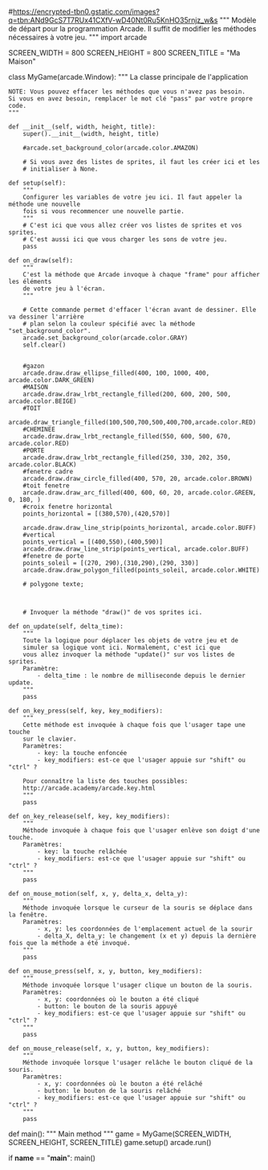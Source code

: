 #https://encrypted-tbn0.gstatic.com/images?q=tbn:ANd9GcS7T7RUx41CXfV-wD40Nt0Ru5KnHO35rnjz_w&s
"""
Modèle de départ pour la programmation Arcade.
Il suffit de modifier les méthodes nécessaires à votre jeu.
"""
import arcade

SCREEN_WIDTH = 800
SCREEN_HEIGHT = 800
SCREEN_TITLE = "Ma Maison"


class MyGame(arcade.Window):
    """
    La classe principale de l'application

    NOTE: Vous pouvez effacer les méthodes que vous n'avez pas besoin.
    Si vous en avez besoin, remplacer le mot clé "pass" par votre propre code.
    """

    def __init__(self, width, height, title):
        super().__init__(width, height, title)

        #arcade.set_background_color(arcade.color.AMAZON)

        # Si vous avez des listes de sprites, il faut les créer ici et les
        # initialiser à None.

    def setup(self):
        """
        Configurer les variables de votre jeu ici. Il faut appeler la méthode une nouvelle
        fois si vous recommencer une nouvelle partie.
        """
        # C'est ici que vous allez créer vos listes de sprites et vos sprites.
        # C'est aussi ici que vous charger les sons de votre jeu.
        pass

    def on_draw(self):
        """
        C'est la méthode que Arcade invoque à chaque "frame" pour afficher les éléments
        de votre jeu à l'écran.
        """

        # Cette commande permet d'effacer l'écran avant de dessiner. Elle va dessiner l'arrière
        # plan selon la couleur spécifié avec la méthode "set_background_color".
        arcade.set_background_color(arcade.color.GRAY)
        self.clear()


        #gazon
        arcade.draw.draw_ellipse_filled(400, 100, 1000, 400, arcade.color.DARK_GREEN)
        #MAISON
        arcade.draw.draw_lrbt_rectangle_filled(200, 600, 200, 500, arcade.color.BEIGE)
        #TOIT
        arcade.draw_triangle_filled(100,500,700,500,400,700,arcade.color.RED)
        #CHEMINEE
        arcade.draw.draw_lrbt_rectangle_filled(550, 600, 500, 670, arcade.color.RED)
        #PORTE
        arcade.draw.draw_lrbt_rectangle_filled(250, 330, 202, 350, arcade.color.BLACK)
        #fenetre cadre
        arcade.draw.draw_circle_filled(400, 570, 20, arcade.color.BROWN)
        #toit fenetre
        arcade.draw.draw_arc_filled(400, 600, 60, 20, arcade.color.GREEN, 0, 180, )
        #croix fenetre horizontal
        points_horizontal = [(380,570),(420,570)]

        arcade.draw.draw_line_strip(points_horizontal, arcade.color.BUFF)
        #vertical
        points_vertical = [(400,550),(400,590)]
        arcade.draw.draw_line_strip(points_vertical, arcade.color.BUFF)
        #fenetre de porte
        points_soleil = [(270, 290),(310,290),(290, 330)]
        arcade.draw.draw_polygon_filled(points_soleil, arcade.color.WHITE)

        # polygone texte;



        # Invoquer la méthode "draw()" de vos sprites ici.

    def on_update(self, delta_time):
        """
        Toute la logique pour déplacer les objets de votre jeu et de
        simuler sa logique vont ici. Normalement, c'est ici que
        vous allez invoquer la méthode "update()" sur vos listes de sprites.
        Paramètre:
            - delta_time : le nombre de milliseconde depuis le dernier update.
        """
        pass

    def on_key_press(self, key, key_modifiers):
        """
        Cette méthode est invoquée à chaque fois que l'usager tape une touche
        sur le clavier.
        Paramètres:
            - key: la touche enfoncée
            - key_modifiers: est-ce que l'usager appuie sur "shift" ou "ctrl" ?

        Pour connaître la liste des touches possibles:
        http://arcade.academy/arcade.key.html
        """
        pass

    def on_key_release(self, key, key_modifiers):
        """
        Méthode invoquée à chaque fois que l'usager enlève son doigt d'une touche.
        Paramètres:
            - key: la touche relâchée
            - key_modifiers: est-ce que l'usager appuie sur "shift" ou "ctrl" ?
        """
        pass

    def on_mouse_motion(self, x, y, delta_x, delta_y):
        """
        Méthode invoquée lorsque le curseur de la souris se déplace dans la fenêtre.
        Paramètres:
            - x, y: les coordonnées de l'emplacement actuel de la sourir
            - delta_X, delta_y: le changement (x et y) depuis la dernière fois que la méthode a été invoqué.
        """
        pass

    def on_mouse_press(self, x, y, button, key_modifiers):
        """
        Méthode invoquée lorsque l'usager clique un bouton de la souris.
        Paramètres:
            - x, y: coordonnées où le bouton a été cliqué
            - button: le bouton de la souris appuyé
            - key_modifiers: est-ce que l'usager appuie sur "shift" ou "ctrl" ?
        """
        pass

    def on_mouse_release(self, x, y, button, key_modifiers):
        """
        Méthode invoquée lorsque l'usager relâche le bouton cliqué de la souris.
        Paramètres:
            - x, y: coordonnées où le bouton a été relâché
            - button: le bouton de la souris relâché
            - key_modifiers: est-ce que l'usager appuie sur "shift" ou "ctrl" ?
        """
        pass


def main():
    """ Main method """
    game = MyGame(SCREEN_WIDTH, SCREEN_HEIGHT, SCREEN_TITLE)
    game.setup()
    arcade.run()


if __name__ == "__main__":
    main()
